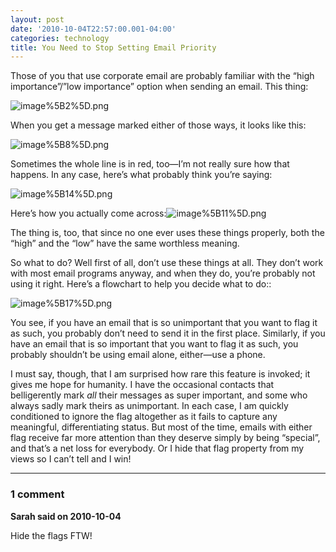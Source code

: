 ```yaml
---
layout: post
date: '2010-10-04T22:57:00.001-04:00'
categories: technology
title: You Need to Stop Setting Email Priority
---
```



Those of you that use corporate email are probably familiar with the “high importance”/”low importance” option when sending an email. This thing:

![image%5B2%5D.png](/assets/2010/image%5B2%5D.png)

When you get a message marked either of those ways, it looks like this:

![image%5B8%5D.png](/assets/2010/image%5B8%5D.png)  

Sometimes the whole line is in red, too—I’m not really sure how that happens. In any case, here’s what probably think you’re saying:

![image%5B14%5D.png](/assets/2010/image%5B14%5D.png)

Here’s how you actually come across:![image%5B11%5D.png](/assets/2010/image%5B11%5D.png)  

The thing is, too, that since no one ever uses these things properly, both the “high” and the “low” have the same worthless meaning. 

So what to do? Well first of all, don’t use these things at all. They don’t work with most email programs anyway, and when they do, you’re probably not using it right. Here’s a flowchart to help you decide what to do::

![image%5B17%5D.png](/assets/2010/image%5B17%5D.png)

You see, if you have an email that is so unimportant that you want to flag it as such, you probably don’t need to send it in the first place. Similarly, if you have an email that is so important that you want to flag it as such, you probably shouldn’t be using email alone, either—use a phone.

I must say, though, that I am surprised how rare this feature is invoked; it gives me hope for humanity. I have the occasional contacts that belligerently mark *all* their messages as super important, and some who always sadly mark theirs as unimportant. In each case, I am quickly conditioned to ignore the flag altogether as it fails to capture any meaningful, differentiating status. But most of the time, emails with either flag receive far more attention than they deserve simply by being “special”, and that’s a net loss for everybody. Or I hide that flag property from my views so I can’t tell and I win!

---

### 1 comment

**Sarah said on 2010-10-04**

Hide the flags FTW!

